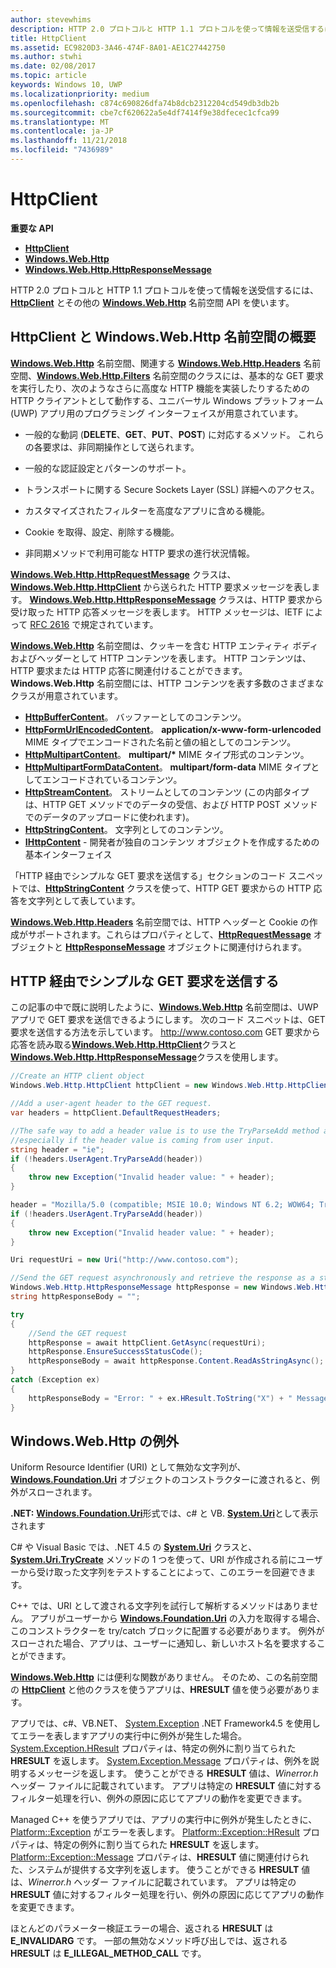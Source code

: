 ```yaml
---
author: stevewhims
description: HTTP 2.0 プロトコルと HTTP 1.1 プロトコルを使って情報を送受信するには、HttpClient とその他の Windows.Web.Http 名前空間 API を使います。
title: HttpClient
ms.assetid: EC9820D3-3A46-474F-8A01-AE1C27442750
ms.author: stwhi
ms.date: 02/08/2017
ms.topic: article
keywords: Windows 10, UWP
ms.localizationpriority: medium
ms.openlocfilehash: c874c690826dfa74b8dcb2312204cd549db3db2b
ms.sourcegitcommit: cbe7cf620622a5e4df7414f9e38dfecec1cfca99
ms.translationtype: MT
ms.contentlocale: ja-JP
ms.lasthandoff: 11/21/2018
ms.locfileid: "7436989"
---
```

# <a name="httpclient"></a>HttpClient


**重要な API**

-   [**HttpClient**](https://msdn.microsoft.com/library/windows/apps/dn298639)
-   [**Windows.Web.Http**](https://msdn.microsoft.com/library/windows/apps/dn279692)
-   [**Windows.Web.Http.HttpResponseMessage**](https://msdn.microsoft.com/library/windows/apps/dn279631)

HTTP 2.0 プロトコルと HTTP 1.1 プロトコルを使って情報を送受信するには、[**HttpClient**](https://msdn.microsoft.com/library/windows/apps/dn298639) とその他の [**Windows.Web.Http**](https://msdn.microsoft.com/library/windows/apps/dn279692) 名前空間 API を使います。

## <a name="overview-of-httpclient-and-the-windowswebhttp-namespace"></a>HttpClient と Windows.Web.Http 名前空間の概要

[**Windows.Web.Http**](https://msdn.microsoft.com/library/windows/apps/dn279692) 名前空間、関連する [**Windows.Web.Http.Headers**](https://msdn.microsoft.com/library/windows/apps/dn252713) 名前空間、[**Windows.Web.Http.Filters**](https://msdn.microsoft.com/library/windows/apps/dn298623) 名前空間のクラスには、基本的な GET 要求を実行したり、次のようなさらに高度な HTTP 機能を実装したりするための HTTP クライアントとして動作する、ユニバーサル Windows プラットフォーム (UWP) アプリ用のプログラミング インターフェイスが用意されています。

-   一般的な動詞 (**DELETE**、**GET**、**PUT**、**POST**) に対応するメソッド。 これらの各要求は、非同期操作として送られます。

-   一般的な認証設定とパターンのサポート。

-   トランスポートに関する Secure Sockets Layer (SSL) 詳細へのアクセス。

-   カスタマイズされたフィルターを高度なアプリに含める機能。

-   Cookie を取得、設定、削除する機能。

-   非同期メソッドで利用可能な HTTP 要求の進行状況情報。

[**Windows.Web.Http.HttpRequestMessage**](https://msdn.microsoft.com/library/windows/apps/dn279617) クラスは、[**Windows.Web.Http.HttpClient**](https://msdn.microsoft.com/library/windows/apps/dn298639) から送られた HTTP 要求メッセージを表します。 [**Windows.Web.Http.HttpResponseMessage**](https://msdn.microsoft.com/library/windows/apps/dn279631) クラスは、HTTP 要求から受け取った HTTP 応答メッセージを表します。 HTTP メッセージは、IETF によって [RFC 2616](http://go.microsoft.com/fwlink/p/?linkid=241642) で規定されています。

[**Windows.Web.Http**](https://msdn.microsoft.com/library/windows/apps/dn279692) 名前空間は、クッキーを含む HTTP エンティティ ボディおよびヘッダーとして HTTP コンテンツを表します。 HTTP コンテンツは、HTTP 要求または HTTP 応答に関連付けることができます。 **Windows.Web.Http** 名前空間には、HTTP コンテンツを表す多数のさまざまなクラスが用意されています。

-   [**HttpBufferContent**](https://msdn.microsoft.com/library/windows/apps/dn298625)。 バッファーとしてのコンテンツ。
-   [**HttpFormUrlEncodedContent**](https://msdn.microsoft.com/library/windows/apps/dn298685)。 **application/x-www-form-urlencoded** MIME タイプでエンコードされた名前と値の組としてのコンテンツ。
-   [**HttpMultipartContent**](https://msdn.microsoft.com/library/windows/apps/dn298708)。 **multipart/\*** MIME タイプ形式のコンテンツ。
-   [**HttpMultipartFormDataContent**](https://msdn.microsoft.com/library/windows/apps/dn279596)。 **multipart/form-data** MIME タイプとしてエンコードされているコンテンツ。
-   [**HttpStreamContent**](https://msdn.microsoft.com/library/windows/apps/dn279649)。 ストリームとしてのコンテンツ (この内部タイプは、HTTP GET メソッドでのデータの受信、および HTTP POST メソッドでのデータのアップロードに使われます)。
-   [**HttpStringContent**](https://msdn.microsoft.com/library/windows/apps/dn279661)。 文字列としてのコンテンツ。
-   [**IHttpContent**](https://msdn.microsoft.com/library/windows/apps/dn279684) - 開発者が独自のコンテンツ オブジェクトを作成するための基本インターフェイス

「HTTP 経由でシンプルな GET 要求を送信する」セクションのコード スニペットでは、[**HttpStringContent**](https://msdn.microsoft.com/library/windows/apps/dn279661) クラスを使って、HTTP GET 要求からの HTTP 応答を文字列として表しています。

[**Windows.Web.Http.Headers**](https://msdn.microsoft.com/library/windows/apps/dn252713) 名前空間では、HTTP ヘッダーと Cookie の作成がサポートされます。これらはプロパティとして、[**HttpRequestMessage**](https://msdn.microsoft.com/library/windows/apps/dn279617) オブジェクトと [**HttpResponseMessage**](https://msdn.microsoft.com/library/windows/apps/dn279631) オブジェクトに関連付けられます。

## <a name="send-a-simple-get-request-over-http"></a>HTTP 経由でシンプルな GET 要求を送信する

この記事の中で既に説明したように、[**Windows.Web.Http**](https://msdn.microsoft.com/library/windows/apps/dn279692) 名前空間は、UWP アプリで GET 要求を送信できるようにします。 次のコード スニペットは、GET 要求を送信する方法を示しています。 http://www.contoso.com GET 要求から応答を読み取る[**Windows.Web.Http.HttpClient**](https://msdn.microsoft.com/library/windows/apps/dn298639)クラスと[**Windows.Web.Http.HttpResponseMessage**](https://msdn.microsoft.com/library/windows/apps/dn279631)クラスを使用します。

```csharp
//Create an HTTP client object
Windows.Web.Http.HttpClient httpClient = new Windows.Web.Http.HttpClient();

//Add a user-agent header to the GET request. 
var headers = httpClient.DefaultRequestHeaders;

//The safe way to add a header value is to use the TryParseAdd method and verify the return value is true,
//especially if the header value is coming from user input.
string header = "ie";
if (!headers.UserAgent.TryParseAdd(header))
{
    throw new Exception("Invalid header value: " + header);
}

header = "Mozilla/5.0 (compatible; MSIE 10.0; Windows NT 6.2; WOW64; Trident/6.0)";
if (!headers.UserAgent.TryParseAdd(header))
{
    throw new Exception("Invalid header value: " + header);
}

Uri requestUri = new Uri("http://www.contoso.com");

//Send the GET request asynchronously and retrieve the response as a string.
Windows.Web.Http.HttpResponseMessage httpResponse = new Windows.Web.Http.HttpResponseMessage();
string httpResponseBody = "";

try
{
    //Send the GET request
    httpResponse = await httpClient.GetAsync(requestUri);
    httpResponse.EnsureSuccessStatusCode();
    httpResponseBody = await httpResponse.Content.ReadAsStringAsync();
}
catch (Exception ex)
{
    httpResponseBody = "Error: " + ex.HResult.ToString("X") + " Message: " + ex.Message;
}
```

## <a name="exceptions-in-windowswebhttp"></a>Windows.Web.Http の例外

Uniform Resource Identifier (URI) として無効な文字列が、[**Windows.Foundation.Uri**](https://msdn.microsoft.com/library/windows/apps/br225998) オブジェクトのコンストラクターに渡されると、例外がスローされます。

**.NET:** [**Windows.Foundation.Uri**](https://msdn.microsoft.com/library/windows/apps/br225998)形式では、c# と VB. [**System.Uri**](https://msdn.microsoft.com/library/windows/apps/xaml/system.uri.aspx)として表示されます

C# や Visual Basic では、.NET 4.5 の [**System.Uri**](https://msdn.microsoft.com/library/windows/apps/xaml/system.uri.aspx) クラスと、[**System.Uri.TryCreate**](https://msdn.microsoft.com/library/windows/apps/xaml/system.uri.trycreate.aspx) メソッドの 1 つを使って、URI が作成される前にユーザーから受け取った文字列をテストすることによって、このエラーを回避できます。

C++ では、URI として渡される文字列を試行して解析するメソッドはありません。 アプリがユーザーから [**Windows.Foundation.Uri**](https://msdn.microsoft.com/library/windows/apps/br225998) の入力を取得する場合、このコンストラクターを try/catch ブロックに配置する必要があります。 例外がスローされた場合、アプリは、ユーザーに通知し、新しいホスト名を要求することができます。

[**Windows.Web.Http**](https://msdn.microsoft.com/library/windows/apps/dn279692) には便利な関数がありません。 そのため、この名前空間の [**HttpClient**](https://msdn.microsoft.com/library/windows/apps/dn298639) と他のクラスを使うアプリは、**HRESULT** 値を使う必要があります。

アプリでは、c#、VB.NET、 [System.Exception](http://msdn.microsoft.com/library/system.exception.aspx) .NET Framework4.5 を使用してエラーを表しますアプリの実行中に例外が発生した場合。 [System.Exception.HResult](http://msdn.microsoft.com/library/system.exception.hresult.aspx) プロパティは、特定の例外に割り当てられた **HRESULT** を返します。 [System.Exception.Message](http://msdn.microsoft.com/library/system.exception.message.aspx) プロパティは、例外を説明するメッセージを返します。 使うことができる **HRESULT** 値は、*Winerror.h* ヘッダー ファイルに記載されています。 アプリは特定の **HRESULT** 値に対するフィルター処理を行い、例外の原因に応じてアプリの動作を変更できます。

Managed C++ を使うアプリでは、アプリの実行中に例外が発生したときに、[Platform::Exception](http://msdn.microsoft.com/library/windows/apps/hh755825.aspx) がエラーを表します。 [Platform::Exception::HResult](http://msdn.microsoft.com/library/windows/apps/hh763371.aspx) プロパティは、特定の例外に割り当てられた **HRESULT** を返します。 [Platform::Exception::Message](http://msdn.microsoft.com/library/windows/apps/hh763375.aspx) プロパティは、**HRESULT** 値に関連付けられた、システムが提供する文字列を返します。 使うことができる **HRESULT** 値は、*Winerror.h* ヘッダー ファイルに記載されています。 アプリは特定の **HRESULT** 値に対するフィルター処理を行い、例外の原因に応じてアプリの動作を変更できます。

ほとんどのパラメーター検証エラーの場合、返される **HRESULT** は **E\_INVALIDARG** です。 一部の無効なメソッド呼び出しでは、返される **HRESULT** は **E\_ILLEGAL\_METHOD\_CALL** です。

